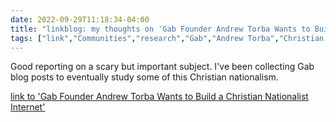 ---date: 2022-09-29T11:18:34-04:00title: "linkblog: my thoughts on 'Gab Founder Andrew Torba Wants to Build a Christian Nationalist Internet'"tags: ["link","Communities","research","Gab","Andrew Torba","Christian Nationalism"]---Good reporting on a scary but important subject. I've been collecting Gab blog posts to eventually study some of this Christian nationalism. [link to 'Gab Founder Andrew Torba Wants to Build a Christian Nationalist Internet'](https://www.vice.com/en/article/wxnpz5/gab-andrew-torba-christian-nationalist)